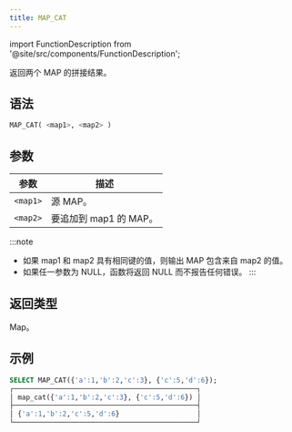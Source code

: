 ```yaml
---
title: MAP_CAT
---
```

import FunctionDescription from '@site/src/components/FunctionDescription';

<FunctionDescription description="引入或更新于：v1.2.459"/>

返回两个 MAP 的拼接结果。

## 语法

```sql
MAP_CAT( <map1>, <map2> )
```

## 参数

| 参数      | 描述                     |
|-----------|---------------------------------|
| `<map1>`  | 源 MAP。                 |
| `<map2>`  | 要追加到 map1 的 MAP。 |

:::note
- 如果 map1 和 map2 具有相同键的值，则输出 MAP 包含来自 map2 的值。
- 如果任一参数为 NULL，函数将返回 NULL 而不报告任何错误。
:::

## 返回类型

Map。

## 示例

```sql
SELECT MAP_CAT({'a':1,'b':2,'c':3}, {'c':5,'d':6});
┌─────────────────────────────────────────────┐
│ map_cat({'a':1,'b':2,'c':3}, {'c':5,'d':6}) │
├─────────────────────────────────────────────┤
│ {'a':1,'b':2,'c':5,'d':6}                   │
└─────────────────────────────────────────────┘
```